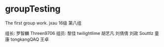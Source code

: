 ﻿# groupTesting
The first group work.
jxau 16级 第八组

组长: 
  罗智麟  Threen9706
组员: 
  黎佳 twilightlime
  胡艺凡
  刘倩倩
  刘政 Souttlz
  童康 tongkangQAQ
  王卓

